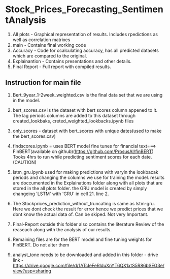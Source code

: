 # Stock_Prices_Forecasting_SentimentAnalysis
1. All plots     -  Graphical representation of results. Includes rpedictions as well as correlation matrixes
2. main          -  Contains final working code
3. Accuracy      -  Code for ccalculating accuracy, has all predicted datasets which are compared to the original.
4. Explainantion -  Contains presentations and other details.
5. Final Report  -  Full report with compiled results.


## Instruction for main file
1. Bert_9year_1-2week_weighted.csv is the final data set that we are using in the model.
2. bert_scores.csv is the dataset with bert scores column appened to it. The lag periods columns are added to this dataset through 
   created_lookbaks, creted_weighted_lookbacks.ipynb files

3. only_scores  -  dataset with bert_scores with unique dates(used to make the bert_scores.csv)

4. findscores.ipynb   =  uses BERT model fine tunes for financial text===> FinBERT(available on github)(https://github.com/ProsusAI/finBERT)
   Tooks 4hrs to run while predicting sentiment scores for each date.(CAUTION)

5. lstm_gru.ipynb  used for making predictions with varyin the lookbacak periods and changing the columns we use for training the model.
   results are doccumented in the Explainations folder along with all plots that are stored in the all plots folder.
   the GRU model is created by simply changeing 'LSTM' with 'GRU' in cell 21. line 2.

6. The Stockprices_prediction_without_truncating is same as lstm-gru. Here we dont check the result for error hence we predict prices that 
   we dont know the actual data of. Can be skiped. Not very Important.

7. Final-Report outside this folder also contains the literature Review of the reaseach along with the analysis of our results.

8. Remaining files are for the BERT model and fine tuning weights for FinBERT. Do not alter them

9. analyst_tone needs to be downloaded and added in this folder - drive link - https://drive.google.com/file/d/1ATcIeFeRlduXnYT6QX1xtS5R86bSEG3e/view?usp=sharing
